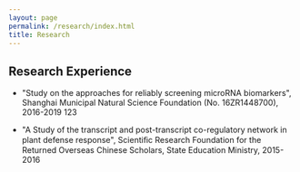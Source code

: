 ```yaml
---
layout: page
permalink: /research/index.html
title: Research
---
```


## Research Experience

- "Study on the approaches for reliably screening microRNA biomarkers",  Shanghai Municipal Natural Science Foundation (No. 16ZR1448700), 2016-2019
123

- "A Study of the transcript and post-transcript co-regulatory network in plant defense response", Scientiﬁc Research Foundation for the Returned Overseas Chinese Scholars, State Education Ministry, 2015-2016
